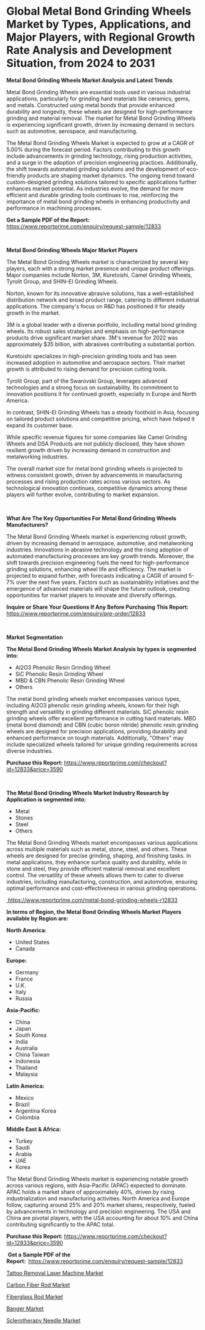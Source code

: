 <p><h1>Global Metal Bond Grinding Wheels Market by Types, Applications, and Major Players, with Regional Growth Rate Analysis and Development Situation, from 2024 to 2031</h1></p><p><strong>Metal Bond Grinding Wheels Market Analysis and Latest Trends</strong></p>
<p><p>Metal Bond Grinding Wheels are essential tools used in various industrial applications, particularly for grinding hard materials like ceramics, gems, and metals. Constructed using metal bonds that provide enhanced durability and longevity, these wheels are designed for high-performance grinding and material removal. The market for Metal Bond Grinding Wheels is experiencing significant growth, driven by increasing demand in sectors such as automotive, aerospace, and manufacturing.</p><p>The Metal Bond Grinding Wheels Market is expected to grow at a CAGR of 5.00% during the forecast period. Factors contributing to this growth include advancements in grinding technology, rising production activities, and a surge in the adoption of precision engineering practices. Additionally, the shift towards automated grinding solutions and the development of eco-friendly products are shaping market dynamics. The ongoing trend toward custom-designed grinding solutions tailored to specific applications further enhances market potential. As industries evolve, the demand for more efficient and durable grinding tools continues to rise, reinforcing the importance of metal bond grinding wheels in enhancing productivity and performance in machining processes.</p></p>
<p><strong>Get a Sample PDF of the Report:&nbsp;</strong> <a href="https://www.reportprime.com/enquiry/request-sample/12833?utm_campaign=1393&utm_medium=2&utm_source=Github&utm_content=ia&utm_term=10102024&utm_id=metal-bond-grinding-wheels">https://www.reportprime.com/enquiry/request-sample/12833</a></p>
<p>&nbsp;</p>
<p><strong>Metal Bond Grinding Wheels Major Market Players</strong></p>
<p><p>The Metal Bond Grinding Wheels market is characterized by several key players, each with a strong market presence and unique product offerings. Major companies include Norton, 3M, Kuretoishi, Camel Grinding Wheels, Tyrolit Group, and SHIN-EI Grinding Wheels. </p><p>Norton, known for its innovative abrasive solutions, has a well-established distribution network and broad product range, catering to different industrial applications. The company's focus on R&D has positioned it for steady growth in the market.</p><p>3M is a global leader with a diverse portfolio, including metal bond grinding wheels. Its robust sales strategies and emphasis on high-performance products drive significant market share. 3M's revenue for 2022 was approximately $35 billion, with abrasives contributing a substantial portion.</p><p>Kuretoishi specializes in high-precision grinding tools and has seen increased adoption in automotive and aerospace sectors. Their market growth is attributed to rising demand for precision cutting tools.</p><p>Tyrolit Group, part of the Swarovski Group, leverages advanced technologies and a strong focus on sustainability. Its commitment to innovation positions it for continued growth, especially in Europe and North America.</p><p>In contrast, SHIN-EI Grinding Wheels has a steady foothold in Asia, focusing on tailored product solutions and competitive pricing, which have helped it expand its customer base.</p><p>While specific revenue figures for some companies like Camel Grinding Wheels and DSA Products are not publicly disclosed, they have shown resilient growth driven by increasing demand in construction and metalworking industries. </p><p>The overall market size for metal bond grinding wheels is projected to witness consistent growth, driven by advancements in manufacturing processes and rising production rates across various sectors. As technological innovation continues, competitive dynamics among these players will further evolve, contributing to market expansion.</p></p>
<p>&nbsp;</p>
<p><strong>What Are The Key Opportunities For Metal Bond Grinding Wheels Manufacturers?</strong></p>
<p><p>The Metal Bond Grinding Wheels market is experiencing robust growth, driven by increasing demand in aerospace, automotive, and metalworking industries. Innovations in abrasive technology and the rising adoption of automated manufacturing processes are key growth trends. Moreover, the shift towards precision engineering fuels the need for high-performance grinding solutions, enhancing wheel life and efficiency. The market is projected to expand further, with forecasts indicating a CAGR of around 5-7% over the next five years. Factors such as sustainability initiatives and the emergence of advanced materials will shape the future outlook, creating opportunities for market players to innovate and diversify offerings.</p></p>
<p><strong>Inquire or Share Your Questions If Any Before Purchasing This Report:</strong> <a href="https://www.reportprime.com/enquiry/pre-order/12833?utm_campaign=1393&utm_medium=2&utm_source=Github&utm_content=ia&utm_term=10102024&utm_id=metal-bond-grinding-wheels">https://www.reportprime.com/enquiry/pre-order/12833</a></p>
<p>&nbsp;</p>
<p><strong>Market Segmentation</strong></p>
<p><strong>The Metal Bond Grinding Wheels Market Analysis by types is segmented into:</strong></p>
<p><ul><li>Al2O3 Phenolic Resin Grinding Wheel</li><li>SiC Phenolic Resin Grinding Wheel</li><li>MBD & CBN Phenolic Resin Grinding Wheel</li><li>Others</li></ul></p>
<p><p>The metal bond grinding wheels market encompasses various types, including Al2O3 phenolic resin grinding wheels, known for their high strength and versatility in grinding different materials. SiC phenolic resin grinding wheels offer excellent performance in cutting hard materials. MBD (metal bond diamond) and CBN (cubic boron nitride) phenolic resin grinding wheels are designed for precision applications, providing durability and enhanced performance on tough materials. Additionally, "Others" may include specialized wheels tailored for unique grinding requirements across diverse industries.</p></p>
<p><strong>Purchase this Report:&nbsp;</strong><a href="https://www.reportprime.com/checkout?id=12833&price=3590&utm_campaign=1393&utm_medium=2&utm_source=Github&utm_content=ia&utm_term=10102024&utm_id=metal-bond-grinding-wheels">https://www.reportprime.com/checkout?id=12833&price=3590</a></p>
<p>&nbsp;</p>
<p><strong>The Metal Bond Grinding Wheels Market Industry Research by Application is segmented into:</strong></p>
<p><ul><li>Metal</li><li>Stones</li><li>Steel</li><li>Others</li></ul></p>
<p><p>The Metal Bond Grinding Wheels market encompasses various applications across multiple materials such as metal, stone, steel, and others. These wheels are designed for precise grinding, shaping, and finishing tasks. In metal applications, they enhance surface quality and durability, while in stone and steel, they provide efficient material removal and excellent control. The versatility of these wheels allows them to cater to diverse industries, including manufacturing, construction, and automotive, ensuring optimal performance and cost-effectiveness in various grinding operations.</p></p>
<p><a href="https://www.reportprime.com/metal-bond-grinding-wheels-r12833?utm_campaign=1393&utm_medium=2&utm_source=Github&utm_content=ia&utm_term=10102024&utm_id=metal-bond-grinding-wheels">&nbsp;https://www.reportprime.com/metal-bond-grinding-wheels-r12833</a></p>
<p><strong>In terms of Region, the Metal Bond Grinding Wheels Market Players available by Region are:</strong></p>
<p>
    <p> <strong> North America: </strong>
        <ul>
            <li>United States</li>
            <li>Canada</li>
        </ul>
        </p> 
    <p> <strong> Europe: </strong>
        <ul>
            <li>Germany</li>
            <li>France</li>
            <li>U.K.</li>
            <li>Italy</li>
            <li>Russia</li>
        </ul>
        </p> 
    <p> <strong> Asia-Pacific: </strong>
        <ul>
            <li>China</li>
            <li>Japan</li>
            <li>South Korea</li>
            <li>India</li>
            <li>Australia</li>
            <li>China Taiwan</li>
            <li>Indonesia</li>
            <li>Thailand</li>
            <li>Malaysia</li>
        </ul>
        </p> 
    <p> <strong> Latin America: </strong>
        <ul>
            <li>Mexico</li>
            <li>Brazil</li>
            <li>Argentina Korea</li>
            <li>Colombia</li>
        </ul>
        </p> 
    <p> <strong> Middle East & Africa: </strong>
        <ul>
            <li>Turkey</li>
            <li>Saudi</li>
            <li>Arabia</li>
            <li>UAE</li>
            <li>Korea</li>
        </ul>
    </p>
    </p>
<p><p>The Metal Bond Grinding Wheels market is experiencing notable growth across various regions, with Asia-Pacific (APAC) expected to dominate. APAC holds a market share of approximately 40%, driven by rising industrialization and manufacturing activities. North America and Europe follow, capturing around 25% and 20% market shares, respectively, fueled by advancements in technology and precision engineering. The USA and China are pivotal players, with the USA accounting for about 10% and China contributing significantly to the APAC total.</p></p>
<p><strong>Purchase this Report: </strong><a href="https://www.reportprime.com/checkout?id=12833&price=3590&utm_campaign=1393&utm_medium=2&utm_source=Github&utm_content=ia&utm_term=10102024&utm_id=metal-bond-grinding-wheels">https://www.reportprime.com/checkout?id=12833&price=3590</a></p>
<p>&nbsp;<strong>Get a Sample PDF of the Report:&nbsp;&nbsp;</strong><a href="https://www.reportprime.com/enquiry/request-sample/12833?utm_campaign=1393&utm_medium=2&utm_source=Github&utm_content=ia&utm_term=10102024&utm_id=metal-bond-grinding-wheels">https://www.reportprime.com/enquiry/request-sample/12833</a></p>
<p><strong></strong></p>
<p><p><a href="https://www.linkedin.com/pulse/disruption-innovation-tattoo-removal-laser-machine-industry-m5coe?utm_campaign=1393&utm_medium=2&utm_source=Github&utm_content=ia&utm_term=10102024&utm_id=metal-bond-grinding-wheels">Tattoo Removal Laser Machine Market</a></p><p><a href="https://www.linkedin.com/pulse/comprehensive-carbon-fiber-rod-market-report-regional-analysis-fd32e?utm_campaign=1393&utm_medium=2&utm_source=Github&utm_content=ia&utm_term=10102024&utm_id=metal-bond-grinding-wheels">Carbon Fiber Rod Market</a></p><p><a href="https://www.linkedin.com/pulse/top-trends-transforming-fiberglass-rod-market-2024-2031-pereops-e4ibe?utm_campaign=1393&utm_medium=2&utm_source=Github&utm_content=ia&utm_term=10102024&utm_id=metal-bond-grinding-wheels">Fiberglass Rod Market</a></p><p><a href="https://www.linkedin.com/pulse/banger-market-research-report-exploring-size-revenue-analysis-up-cqewc?utm_campaign=1393&utm_medium=2&utm_source=Github&utm_content=ia&utm_term=10102024&utm_id=metal-bond-grinding-wheels">Banger Market</a></p><p><a href="https://www.linkedin.com/pulse/evolution-sclerotherapy-needle-market-key-shifts-from-2024-0pxre?utm_campaign=1393&utm_medium=2&utm_source=Github&utm_content=ia&utm_term=10102024&utm_id=metal-bond-grinding-wheels">Sclerotherapy Needle Market</a></p></p>